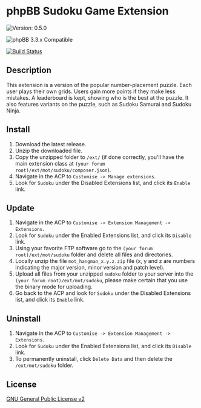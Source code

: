# phpBB Sudoku Game Extension

![Version: 0.5.0](https://img.shields.io/badge/Version-0.5.0-green)  
  
![phpBB 3.3.x Compatible](https://img.shields.io/badge/phpBB-3.3.x%20Compatible-009BDF)  

[![Build Status](https://github.com/Mike-on-Tour/sudoku/workflows/Tests/badge.svg)](https://github.com/Mike-on-Tour/sudoku/actions)

## Description
This extension is a version of the popular number-placement puzzle.
Each user plays their own grids. Users gain more points if they make less mistakes. A leaderboard is kept, showing who is the best at the puzzle. It also features variants on the puzzle, such as Sudoku Samurai and Sudoku Ninja.
  
## Install

1. Download the latest release.
2. Unzip the downloaded file.
3. Copy the unzipped folder to `/ext/` (if done correctly, you'll have the main extension class at `(your forum root)/ext/mot/sudoku/composer.json`).
4. Navigate in the ACP to `Customise -> Manage extensions`.
5. Look for `Sudoku` under the Disabled Extensions list, and click its `Enable` link.

## Update

1. Navigate in the ACP to `Customise -> Extension Management -> Extensions`.
2. Look for `Sudoku` under the Enabled Extensions list, and click its `Disable` link.
3. Using your favorite FTP software go to the `(your forum root)/ext/mot/sudoku` folder and delete all files and directories.
4. Locally unzip the file `mot_hangman_x.y.z.zip` file (x, y and z are numbers indicating the major version, minor version and patch level).
5. Upload all files from your unzipped `sudoku` folder to your server into the `(your forum root)/ext/mot/sudoku`, please make certain that you use the binary mode for uploading.
6. Go back to the ACP and look for `Sudoku` under the Disabled Extensions list, and click its `Enable` link.

## Uninstall

1. Navigate in the ACP to `Customise -> Extension Management -> Extensions`.
2. Look for `Sudoku` under the Enabled Extensions list, and click its `Disable` link.
3. To permanently uninstall, click `Delete Data` and then delete the `/ext/mot/sudoku` folder.

## License
[GNU General Public License v2](http://opensource.org/licenses/GPL-2.0)
